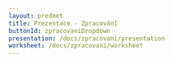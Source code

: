 ```yaml
---
layout: predmet
title: Prezentace - Zpracování
buttonId: zpracovaniDropdown
presentation: /docs/zpracovani/presentation
worksheet: /docs/zpracovani/worksheet
---
```

